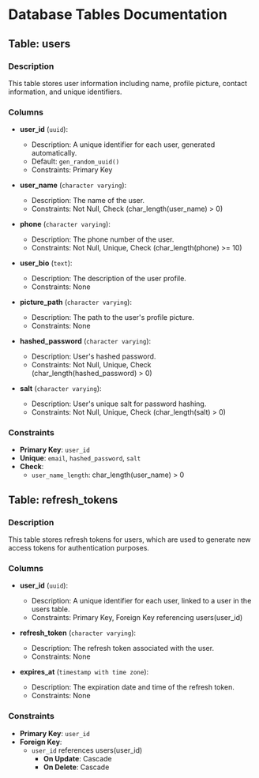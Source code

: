 # Database Tables Documentation

## Table: users

### Description
This table stores user information including name, profile picture, contact information, and unique identifiers.

### Columns

- **user_id** (`uuid`): 
  - Description: A unique identifier for each user, generated automatically.
  - Default: `gen_random_uuid()`
  - Constraints: Primary Key

- **user_name** (`character varying`): 
  - Description: The name of the user.
  - Constraints: Not Null, Check (char_length(user_name) > 0)
  
- **phone** (`character varying`): 
  - Description: The phone number of the user.
  - Constraints: Not Null, Unique, Check (char_length(phone) >= 10)

- **user_bio** (`text`): 
  - Description: The description of the user profile.
  - Constraints: None
  
- **picture_path** (`character varying`): 
  - Description: The path to the user's profile picture.
  - Constraints: None
  
- **hashed_password** (`character varying`): 
  - Description: User's hashed password.
  - Constraints: Not Null, Unique, Check (char_length(hashed_password) > 0)
  
- **salt** (`character varying`): 
  - Description: User's unique salt for password hashing.
  - Constraints: Not Null, Unique, Check (char_length(salt) > 0)


### Constraints

- **Primary Key**: `user_id`
- **Unique**: `email`, `hashed_password`, `salt`
- **Check**: 
  - `user_name_length`: char_length(user_name) > 0

## Table: refresh_tokens

### Description
This table stores refresh tokens for users, which are used to generate new access tokens for authentication purposes.

### Columns

- **user_id** (`uuid`): 
  - Description: A unique identifier for each user, linked to a user in the users table.
  - Constraints: Primary Key, Foreign Key referencing users(user_id)

- **refresh_token** (`character varying`): 
  - Description: The refresh token associated with the user.
  - Constraints: None

- **expires_at** (`timestamp with time zone`): 
  - Description: The expiration date and time of the refresh token.
  - Constraints: None

### Constraints

- **Primary Key**: `user_id`
- **Foreign Key**: 
  - `user_id` references users(user_id)
    - **On Update**: Cascade
    - **On Delete**: Cascade

